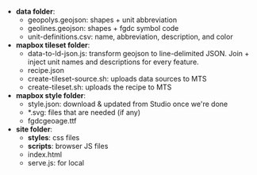 - **data folder**:
  - geopolys.geojson: shapes + unit abbreviation
  - geolines.geojson: shapes + fgdc symbol code
  - unit-definitions.csv: name, abbreviation, description, and color
- **mapbox tileset folder**:
  - data-to-ld-json.js: transform geojson to line-delimited JSON. Join + inject unit names and descriptions for every feature.
  - recipe.json
  - create-tileset-source.sh: uploads data sources to MTS
  - create-tileset.sh: uploads the recipe to MTS
- **mapbox style folder**:
  - style.json: download & updated from Studio once we're done
  - *.svg: files that are needed (if any)
  - fgdcgeoage.ttf
- **site folder**:
  - **styles**: css files
  - **scripts**: browser JS files
  - index.html
  - serve.js: for local
